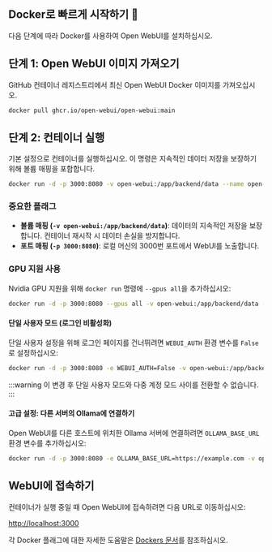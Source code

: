 ## Docker로 빠르게 시작하기 🐳

다음 단계에 따라 Docker를 사용하여 Open WebUI를 설치하십시오.

## 단계 1: Open WebUI 이미지 가져오기

GitHub 컨테이너 레지스트리에서 최신 Open WebUI Docker 이미지를 가져오십시오.

```bash
docker pull ghcr.io/open-webui/open-webui:main
```

## 단계 2: 컨테이너 실행

기본 설정으로 컨테이너를 실행하십시오. 이 명령은 지속적인 데이터 저장을 보장하기 위해 볼륨 매핑을 포함합니다.

```bash
docker run -d -p 3000:8080 -v open-webui:/app/backend/data --name open-webui ghcr.io/open-webui/open-webui:main
```

### 중요한 플래그

- **볼륨 매핑 (`-v open-webui:/app/backend/data`)**: 데이터의 지속적인 저장을 보장합니다. 컨테이너 재시작 시 데이터 손실을 방지합니다.
- **포트 매핑 (`-p 3000:8080`)**: 로컬 머신의 3000번 포트에서 WebUI를 노출합니다.

### GPU 지원 사용

Nvidia GPU 지원을 위해 `docker run` 명령에 `--gpus all`을 추가하십시오:

```bash
docker run -d -p 3000:8080 --gpus all -v open-webui:/app/backend/data --name open-webui ghcr.io/open-webui/open-webui:cuda
```


#### 단일 사용자 모드 (로그인 비활성화)

단일 사용자 설정을 위해 로그인 페이지를 건너뛰려면 `WEBUI_AUTH` 환경 변수를 `False`로 설정하십시오:

```bash
docker run -d -p 3000:8080 -e WEBUI_AUTH=False -v open-webui:/app/backend/data --name open-webui ghcr.io/open-webui/open-webui:main
```

:::warning
이 변경 후 단일 사용자 모드와 다중 계정 모드 사이를 전환할 수 없습니다.
:::

#### 고급 설정: 다른 서버의 Ollama에 연결하기

Open WebUI를 다른 호스트에 위치한 Ollama 서버에 연결하려면 `OLLAMA_BASE_URL` 환경 변수를 추가하십시오:

```bash
docker run -d -p 3000:8080 -e OLLAMA_BASE_URL=https://example.com -v open-webui:/app/backend/data --name open-webui --restart always ghcr.io/open-webui/open-webui:main
```

## WebUI에 접속하기

컨테이너가 실행 중일 때 Open WebUI에 접속하려면 다음 URL로 이동하십시오:

[http://localhost:3000](http://localhost:3000)

각 Docker 플래그에 대한 자세한 도움말은 [Dockers 문서](https://docs.docker.com/engine/reference/commandline/run/)를 참조하십시오.
